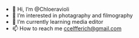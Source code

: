 - 👋 Hi, I’m @Chloeravioli
- 👀 I’m interested in photagraphy and filmography
- 🌱 I’m currently learning media editor
- 📫 How to reach me ccelfferich@gmail.com

<!---
Chloeravioli/Chloeravioli is a ✨ special ✨ repository because its `README.md` (this file) appears on your GitHub profile.
You can click the Preview link to take a look at your changes.
--->
